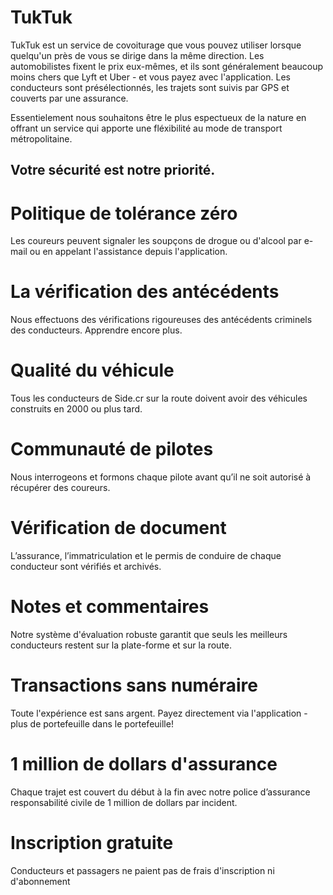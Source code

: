 # TukTuk

TukTuk est un service de covoiturage que vous pouvez utiliser lorsque quelqu'un près de vous se dirige dans la même direction. Les automobilistes fixent le prix eux-mêmes, et ils sont généralement beaucoup moins chers que Lyft et Uber - et vous payez avec l'application. Les conducteurs sont présélectionnés, les trajets sont suivis par GPS et couverts par une assurance. 

Essentielement nous souhaitons être le plus espectueux de la nature en offrant un service qui apporte une fléxibilité au mode de transport métropolitaine.

## Votre sécurité est notre priorité.



# Politique de tolérance zéro
Les coureurs peuvent signaler les soupçons de drogue ou d'alcool par e-mail ou en appelant l'assistance depuis l'application.

# La vérification des antécédents
Nous effectuons des vérifications rigoureuses des antécédents criminels des conducteurs. Apprendre encore plus.

# Qualité du véhicule
Tous les conducteurs de Side.cr sur la route doivent avoir des véhicules construits en 2000 ou plus tard.


# Communauté de pilotes
Nous interrogeons et formons chaque pilote avant qu’il ne soit autorisé à récupérer des coureurs.


# Vérification de document
L’assurance, l’immatriculation et le permis de conduire de chaque conducteur sont vérifiés et archivés.


# Notes et commentaires
Notre système d'évaluation robuste garantit que seuls les meilleurs conducteurs restent sur la plate-forme et sur la route.


# Transactions sans numéraire
Toute l'expérience est sans argent. Payez directement via l'application - plus de portefeuille dans le portefeuille!


# 1 million de dollars d'assurance
Chaque trajet est couvert du début à la fin avec notre police d’assurance responsabilité civile de 1 million de dollars par incident.

# Inscription gratuite
Conducteurs et passagers ne paient pas de frais d'inscription ni d'abonnement
